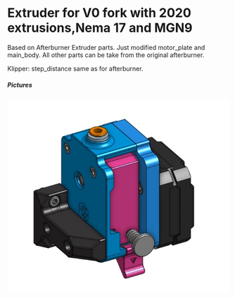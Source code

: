 # Extruder for V0 fork with 2020 extrusions,Nema 17 and MGN9

Based on Afterburner Extruder parts. Just modified motor_plate and main_body.
All other parts can be take from the original afterburner.

Klipper: step_distance same as for afterburner.

##### Pictures
![CAD](media/pw_nema17.jpg)
